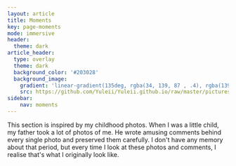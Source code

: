 ```yaml
---
layout: article
title: Moments
key: page-moments
mode: immersive
header:
  theme: dark
article_header:
  type: overlay
  theme: dark
  background_color: '#203028'
  background_image:
    gradient: 'linear-gradient(135deg, rgba(34, 139, 87 , .4), rgba(139, 34, 139, .4))'
    src: https://github.com/Yuleii/Yuleii.github.io/raw/master/pictures/moments_cover.JPG
sidebar:
    nav: moments
---
```


This section is inspired by my childhood photos. When I was a little child, my father took a lot of photos of me. He wrote amusing comments behind every single photo and preserved them carefully. I don't have any memory about that period, but every time I look at these photos and comments, I realise that's what I originally look like. 


<!--more-->